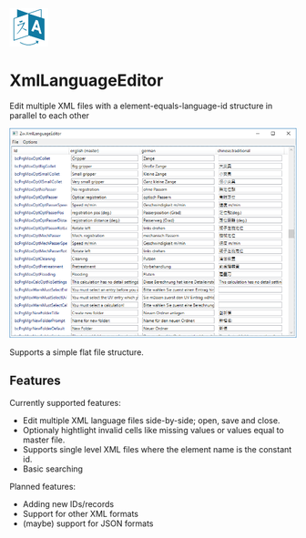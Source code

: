 
![Language](Zw.XmlLanguageEditor/Resources/fa-language_64_2_117aa2_none.png?raw=true) 
# XmlLanguageEditor
Edit multiple XML files with a element-equals-language-id structure in parallel to each other

![Sample Screenshot](screenshot-example.png?raw=true)

Supports a simple flat file structure.

## Features

Currently supported features:
* Edit multiple XML language files side-by-side; open, save and close.
* Optionaly hightlight invalid cells like missing values or values equal to master file.
* Supports single level XML files where the element name is the constant id.
* Basic searching

Planned features:
* Adding new IDs/records
* Support for other XML formats
* (maybe) support for JSON formats
